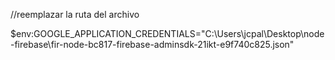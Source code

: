 //reemplazar la ruta del archivo

$env:GOOGLE_APPLICATION_CREDENTIALS="C:\Users\jcpal\Desktop\node-firebase\fir-node-bc817-firebase-adminsdk-21ikt-e9f740c825.json"